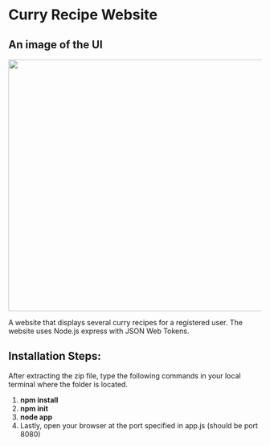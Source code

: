 # <h1>Curry Recipe Website</h1>

<h2>An image of the UI</h2>

<img width="1000" height="500" src="https://user-images.githubusercontent.com/25343696/112309595-9105a400-8cb4-11eb-9515-f8125ec85c23.png">
<p>A website that displays several curry recipes for a registered user. The website uses Node.js express with JSON Web Tokens.
</p>

<h2>Installation Steps:</h2>

<p>After extracting the zip file, type the following commands in your local terminal where the folder is located.</p>
<ol>
  <li><b>npm install</b></li>
  <li><b>npm init</b></li>
  <li><b>node app</b></li>
  <li>Lastly, open your browser at the port specified in app.js (should be port 8080)</li>
</ol>




